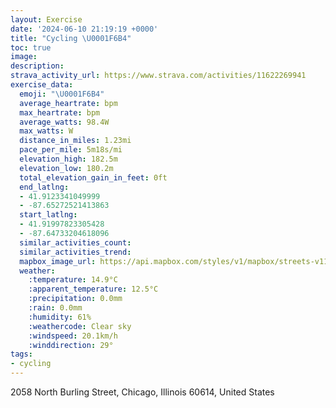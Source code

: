 ```yaml
---
layout: Exercise
date: '2024-06-10 21:19:19 +0000'
title: "Cycling \U0001F6B4"
toc: true
image:
description:
strava_activity_url: https://www.strava.com/activities/11622269941
exercise_data:
  emoji: "\U0001F6B4"
  average_heartrate: bpm
  max_heartrate: bpm
  average_watts: 98.4W
  max_watts: W
  distance_in_miles: 1.23mi
  pace_per_mile: 5m18s/mi
  elevation_high: 182.5m
  elevation_low: 180.2m
  total_elevation_gain_in_feet: 0ft
  end_latlng:
  - 41.9123341049999
  - -87.65272521413863
  start_latlng:
  - 41.91997823305428
  - -87.64733204618096
  similar_activities_count:
  similar_activities_trend:
  mapbox_image_url: https://api.mapbox.com/styles/v1/mapbox/streets-v11/static/path-5+787af2-1.0(qoz~Flf%7DuOCu%40Mg%40KEc%40FQ%3FIECCAQDeBCnBBLFDL%40fAGb%40N%5EBtDG%7C%40%3FRBLDFFDRBf%40%40xHN%60%60%40DvD%40VDPJBXBbB%40tPO),pin-s-s+e5b22e(-87.64535,41.92009),pin-s-f+89ae00(-87.65328,41.91458999999999)/auto/800x800?access_token=pk.eyJ1Ijoiam9zaGJlY2ttYW4iLCJhIjoiY205eWR2aDd1MWZ6djJrbXc4a3M0bWZleiJ9.XiG9OWkNcZk2QzjJbxLB4A
  weather:
    :temperature: 14.9°C
    :apparent_temperature: 12.5°C
    :precipitation: 0.0mm
    :rain: 0.0mm
    :humidity: 61%
    :weathercode: Clear sky
    :windspeed: 20.1km/h
    :winddirection: 29°
tags:
- cycling
---
```

2058 North Burling Street, Chicago, Illinois 60614, United States
